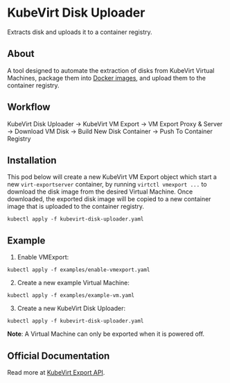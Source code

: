 # KubeVirt Disk Uploader

Extracts disk and uploads it to a container registry.

## About

A tool designed to automate the extraction of disks from KubeVirt Virtual Machines, package them into [Docker images](https://kubevirt.io/user-guide/virtual_machines/disks_and_volumes/#containerdisk), and upload them to the container registry.

## Workflow

KubeVirt Disk Uploader -> KubeVirt VM Export -> VM Export Proxy & Server -> Download VM Disk -> Build New Disk Container -> Push To Container Registry

## Installation

This pod below will create a new KubeVirt VM Export object which start a new `virt-exportserver` container, by running `virtctl vmexport ...` to download the disk image from the desired Virtual Machine. Once downloaded, the exported disk image will be copied to a new container image that is uploaded to the container registry.

```
kubectl apply -f kubevirt-disk-uploader.yaml
```

## Example

1. Enable VMExport:

```
kubectl apply -f examples/enable-vmexport.yaml
```

2. Create a new example Virtual Machine:

```
kubectl apply -f examples/example-vm.yaml
```

3. Create a new KubeVirt Disk Uploader:

```
kubectl apply -f kubevirt-disk-uploader.yaml
```

**Note**: A Virtual Machine can only be exported when it is powered off.

## Official Documentation

Read more at [KubeVirt Export API](https://kubevirt.io/user-guide/operations/export_api).
